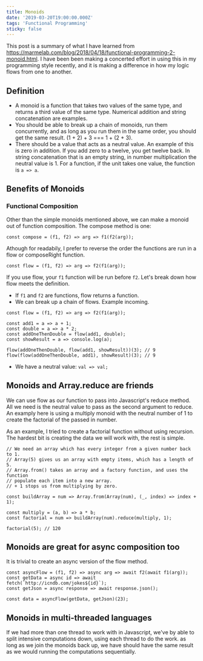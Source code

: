 ```yaml
---
title: Monoids
date: '2019-03-20T19:00:00.000Z'
tags: 'Functional Programming'
sticky: false
---
```


This post is a summary of what I have learned from https://marmelab.com/blog/2018/04/18/functional-programming-2-monoid.html.
I have been been making a concerted effort in using this in my programming style recently, and it is
making a difference in how my logic flows from one to another.

## Definition

- A monoid is a function that takes two values of the same type, and returns a third value of the same type. Numerical addition and string concatenation are examples.
- You should be able to break up a chain of monoids, run them concurrently, and as long as you run them in the same order, you should get the same result. (1 + 2) + 3 === 1 + (2 + 3).
- There should be a value that acts as a neutral value. An example of this is zero in addition. If you add zero to a twelve, you get twelve back. In string concatenation that is an empty string, in number multiplication the neutral value is 1. For a function, if the unit takes one value, the function is `a => a`.

## Benefits of Monoids

### Functional Composition

Other than the simple monoids mentioned above, we can make a monoid out of function composition. The compose method is one:

```
const compose = (f1, f2) => arg => f1(f2(arg));
```

Athough for readabily, I prefer to reverse the order the functions are run in a flow or composeRight function.

```
const flow = (f1, f2) => arg => f2(f1(arg));
```

If you use flow, your `f1` function will be run before `f2`. Let's break down how flow meets the definition.

- If `f1` and `f2` are functions, flow returns a function.
- We can break up a chain of flows. Example incoming.

```
const flow = (f1, f2) => arg => f2(f1(arg));

const add1 = a => a + 1;
const double = a => a * 2;
const addOneThenDouble = flow(add1, double);
const showResult = a => console.log(a);

flow(addOneThenDouble, flow(add1, showResult))(3); // 9
flow(flow(addOneThenDouble, add1), showResult)(3); // 9
```

- We have a neutral value: `val => val;`

## Monoids and Array.reduce are friends

We can use flow as our function to pass into Javascript's reduce method.
All we need is the neutral value to pass as the second argument to reduce.
An examply here is using a multiply monoid with the neutral number of 1 to
create the factorial of the passed in number.

As an example, I tried to create a factorial function without using recursion.
The hardest bit is creating the data we will work with, the rest is simple.

```
// We need an array which has every integer from a given number back to 1.
// Array(5) gives us an array with empty items, which has a length of 5.
// Array.from() takes an array and a factory function, and uses the function
// populate each item into a new array.
// + 1 stops us from multiplying by zero.

const buildArray = num => Array.from(Array(num), (_, index) => index + 1);

const multiply = (a, b) => a * b;
const factorial = num => buildArray(num).reduce(multiply, 1);

factorial(5); // 120
```

## Monoids are great for async composition too

It is trivial to create an async version of the flow method.

```
const asyncFlow = (f1, f2) => async arg => await f2(await f1(arg));
const getData = async id => await fetch(`http://icndb.com/jokes${id}`);
const getJson = async response => await response.json();

const data = asyncFlow(getData, getJson)(23);
```

## Monoids in multi-threaded languages

If we had more than one thread to work with in Javascript, we've by able to split
intensive computations down, using each thread to do the work. as long as we join
the monoids back up, we have should have the same result as we would running the
computations sequentially.
